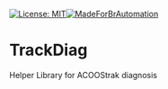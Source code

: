 [![License: MIT](https://img.shields.io/badge/License-MIT-yellow.svg)](https://opensource.org/licenses/MIT)[![MadeForBrAutomation](https://github.com/hilch/MadeForBrAutomationBadge/releases/download/V1.0.0/Made-For-BrAutomation.svg)](https://www.br-automation.com)

# TrackDiag
Helper Library for ACOOStrak diagnosis
